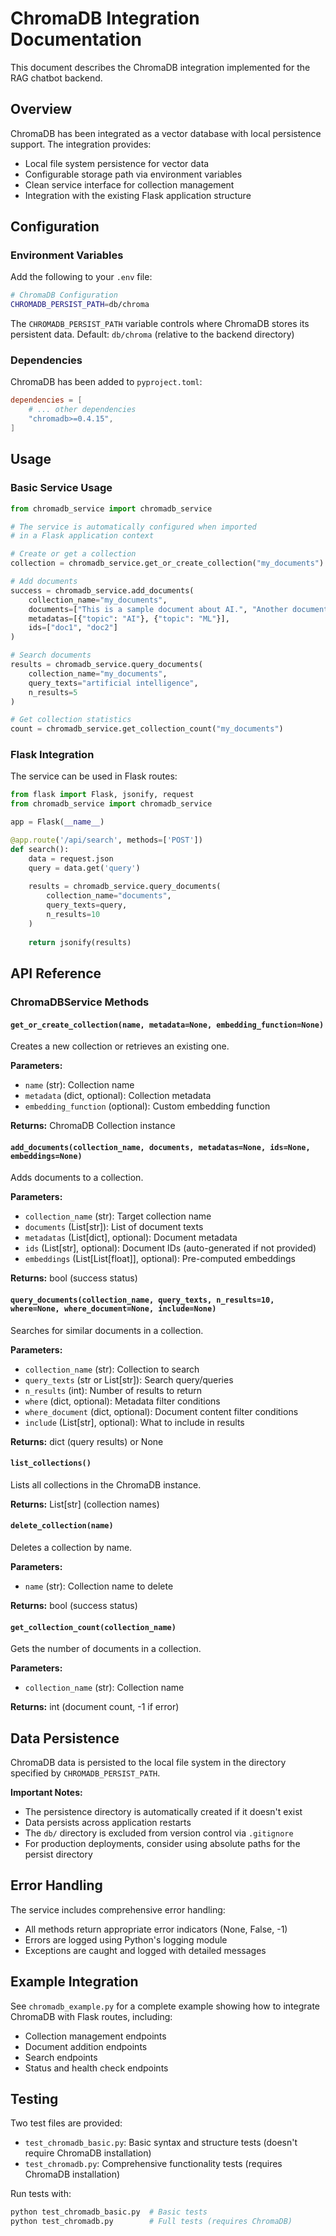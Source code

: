 # ChromaDB Integration Documentation

This document describes the ChromaDB integration implemented for the RAG chatbot backend.

## Overview

ChromaDB has been integrated as a vector database with local persistence support. The integration provides:

- Local file system persistence for vector data
- Configurable storage path via environment variables
- Clean service interface for collection management
- Integration with the existing Flask application structure

## Configuration

### Environment Variables

Add the following to your `.env` file:

```bash
# ChromaDB Configuration
CHROMADB_PERSIST_PATH=db/chroma
```

The `CHROMADB_PERSIST_PATH` variable controls where ChromaDB stores its persistent data. 
Default: `db/chroma` (relative to the backend directory)

### Dependencies

ChromaDB has been added to `pyproject.toml`:

```toml
dependencies = [
    # ... other dependencies
    "chromadb>=0.4.15",
]
```

## Usage

### Basic Service Usage

```python
from chromadb_service import chromadb_service

# The service is automatically configured when imported
# in a Flask application context

# Create or get a collection
collection = chromadb_service.get_or_create_collection("my_documents")

# Add documents
success = chromadb_service.add_documents(
    collection_name="my_documents",
    documents=["This is a sample document about AI.", "Another document about ML."],
    metadatas=[{"topic": "AI"}, {"topic": "ML"}],
    ids=["doc1", "doc2"]
)

# Search documents
results = chromadb_service.query_documents(
    collection_name="my_documents",
    query_texts="artificial intelligence",
    n_results=5
)

# Get collection statistics
count = chromadb_service.get_collection_count("my_documents")
```

### Flask Integration

The service can be used in Flask routes:

```python
from flask import Flask, jsonify, request
from chromadb_service import chromadb_service

app = Flask(__name__)

@app.route('/api/search', methods=['POST'])
def search():
    data = request.json
    query = data.get('query')
    
    results = chromadb_service.query_documents(
        collection_name="documents",
        query_texts=query,
        n_results=10
    )
    
    return jsonify(results)
```

## API Reference

### ChromaDBService Methods

#### `get_or_create_collection(name, metadata=None, embedding_function=None)`
Creates a new collection or retrieves an existing one.

**Parameters:**
- `name` (str): Collection name
- `metadata` (dict, optional): Collection metadata
- `embedding_function` (optional): Custom embedding function

**Returns:** ChromaDB Collection instance

#### `add_documents(collection_name, documents, metadatas=None, ids=None, embeddings=None)`
Adds documents to a collection.

**Parameters:**
- `collection_name` (str): Target collection name
- `documents` (List[str]): List of document texts
- `metadatas` (List[dict], optional): Document metadata
- `ids` (List[str], optional): Document IDs (auto-generated if not provided)
- `embeddings` (List[List[float]], optional): Pre-computed embeddings

**Returns:** bool (success status)

#### `query_documents(collection_name, query_texts, n_results=10, where=None, where_document=None, include=None)`
Searches for similar documents in a collection.

**Parameters:**
- `collection_name` (str): Collection to search
- `query_texts` (str or List[str]): Search query/queries
- `n_results` (int): Number of results to return
- `where` (dict, optional): Metadata filter conditions
- `where_document` (dict, optional): Document content filter conditions
- `include` (List[str], optional): What to include in results

**Returns:** dict (query results) or None

#### `list_collections()`
Lists all collections in the ChromaDB instance.

**Returns:** List[str] (collection names)

#### `delete_collection(name)`
Deletes a collection by name.

**Parameters:**
- `name` (str): Collection name to delete

**Returns:** bool (success status)

#### `get_collection_count(collection_name)`
Gets the number of documents in a collection.

**Parameters:**
- `collection_name` (str): Collection name

**Returns:** int (document count, -1 if error)

## Data Persistence

ChromaDB data is persisted to the local file system in the directory specified by `CHROMADB_PERSIST_PATH`. 

**Important Notes:**
- The persistence directory is automatically created if it doesn't exist
- Data persists across application restarts
- The `db/` directory is excluded from version control via `.gitignore`
- For production deployments, consider using absolute paths for the persist directory

## Error Handling

The service includes comprehensive error handling:
- All methods return appropriate error indicators (None, False, -1)
- Errors are logged using Python's logging module
- Exceptions are caught and logged with detailed messages

## Example Integration

See `chromadb_example.py` for a complete example showing how to integrate ChromaDB with Flask routes, including:
- Collection management endpoints
- Document addition endpoints
- Search endpoints
- Status and health check endpoints

## Testing

Two test files are provided:
- `test_chromadb_basic.py`: Basic syntax and structure tests (doesn't require ChromaDB installation)
- `test_chromadb.py`: Comprehensive functionality tests (requires ChromaDB installation)

Run tests with:
```bash
python test_chromadb_basic.py  # Basic tests
python test_chromadb.py        # Full tests (requires ChromaDB)
```